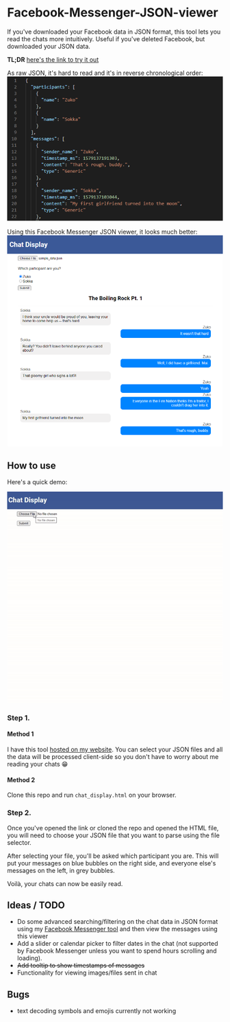 # Facebook-Messenger-JSON-viewer
If you've downloaded your Facebook data in JSON format, this tool lets you read the chats more intuitively.
Useful if you've deleted Facebook, but downloaded your JSON data.

**TL;DR** [here's the link to try it out](https://simonwong.io/fb_chat_viewer/)

As raw JSON, it's hard to read and it's in reverse chronological order:
![raw json](rawjson.png)

Using this Facebook Messenger JSON viewer, it looks much better:
![viewer](viewer.png)

## How to use

Here's a quick demo:

![demo](demo.gif)

### Step 1.
#### Method 1
I have this tool [hosted on my website](https://simonwong.io/fb_chat_viewer/). You can select your JSON files and all the data will be processed client-side so you don't have to worry about me reading your chats 😁

#### Method 2
Clone this repo and run `chat_display.html` on your browser.

### Step 2.
Once you've opened the link or cloned the repo and opened the HTML file, you will need to choose your JSON file that you want to parse using the file selector.

After selecting your file, you'll be asked which participant you are. This will put your messages on blue bubbles on the right side, and everyone else's messages on the left, in grey bubbles.

Voilà, your chats can now be easily read.



## Ideas / TODO
* Do some advanced searching/filtering on the chat data in JSON format using my [Facebook Messenger tool](https://github.com/simonwongwong/Facebook-Messenger-Statistics/) and then view the messages using this viewer
* Add a slider or calendar picker to filter dates in the chat (not supported by Facebook Messenger unless you want to spend hours scrolling and loading).
* ~~Add tooltip to show timestamps of messages~~
* Functionality for viewing images/files sent in chat

## Bugs
* text decoding symbols and emojis currently not working
